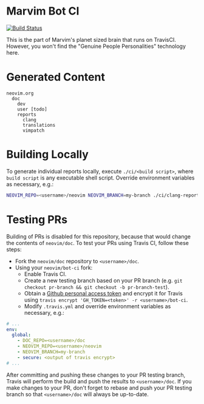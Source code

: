 Marvim Bot CI
=============

[![Build Status](https://travis-ci.org/neovim/bot-ci.svg?branch=master)](https://travis-ci.org/neovim/bot-ci)

This is the part of Marvim's planet sized brain that runs on TravisCI.
However, you won't find the "Genuine People Personalities" technology here.

Generated Content
=================

```
neovim.org
  doc
    dev
    user [todo]
    reports
      clang
      translations
      vimpatch
```

Building Locally
================

To generate individual reports locally, execute `./ci/<build script>`, where `build script` is any executable shell script. Override environment variables as necessary, e.g.:

```bash
NEOVIM_REPO=<username>/neovim NEOVIM_BRANCH=my-branch ./ci/clang-report.sh
```

Testing PRs
===========

Building of PRs is disabled for this repository, because that would change the contents of `neovim/doc`. To test your PRs using Travis CI, follow these steps:

 * Fork the `neovim/doc` repository to `<username>/doc`.
 * Using your `neovim/bot-ci` fork:
   * Enable Travis CI.
   * Create a new testing branch based on your PR branch (e.g. `git checkout pr-branch && git checkout -b pr-branch-test`).
   * Obtain a [Github personal access token](https://github.com/settings/applications) and encrypt it for Travis using `travis encrypt 'GH_TOKEN=<token>' -r <username>/bot-ci`.
   * Modify `.travis.yml` and override environment variables as necessary, e.g.:

```yaml
# ...
env:
  global:
    - DOC_REPO=<username>/doc
    - NEOVIM_REPO=<username>/neovim
    - NEOVIM_BRANCH=my-branch
    - secure: <output of travis encrypt>
# ...
```

After committing and pushing these changes to your PR testing branch, Travis will perform the build and push the results to `<username>/doc`. If you make changes to your PR, don't forget to rebase and push your PR testing branch so that `<username>/doc` will always be up-to-date.

